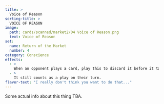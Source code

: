 ```yaml
---
title: >
  Voice of Reason
sorting-title: >
  VOICE OF REASON
image: 
  path: cards/scanned/market2/04 Voice of Reason.png
  text: Voice of Reason
set:
  name: Return of the Market
  number: 4
category: Conscience
effects: 
  - >
    When an opponent plays a card, play this to discard it before it takes effect.
  - >
    It still counts as a play on their turn.
flavor-text: "I really don't think you want to do that..."
---
```

Some actual info about this thing TBA.
